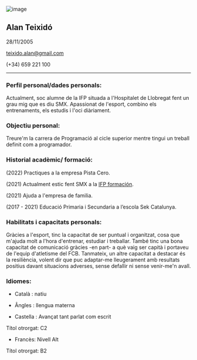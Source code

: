 
![image](https://user-images.githubusercontent.com/116158000/196679812-c16d32e1-f459-44f5-911a-f9268221bd1b.png)

## Alan Teixidó 

28/11/2005

teixido.alan@gmail.com

(+34) 659 221 100


-------------------------------------------------------------------------------------------------------------------------------------------------------------------------
### Perfil personal/dades personals:

Actualment, soc alumne de la IFP situada a l'Hospitalet de Llobregat fent un grau mig que es diu SMX. Apassionat de l'esport, combino els entrenaments, els estudis i l'oci diàriament.

### Objectiu personal:

Treure'm la carrera de Programació al cicle superior mentre tingui un treball definit com a programador.

### Historial acadèmic/ formació:

(2022) Practiques a la empresa Pista Cero. 

(2021) Actualment estic fent SMX a la [IFP formación](https://www.ifp.es/).


(2021) Ajuda a l'empresa de familia.

(2017 - 2021) Educació Primaria i Secundaria a l’escola Sek Catalunya.

### Habilitats i capacitats personals:

Gràcies a l'esport, tinc la capacitat de ser puntual i organitzat, cosa que m'ajuda molt a l'hora d'entrenar, estudiar i treballar. També tinc una bona capacitat de comunicació gràcies -en part- a què vaig ser capità i portaveu de l'equip d'atletisme del FCB. Tanmateix, un altre capacitat a destacar és la resiliència, volent dir que puc adaptar-me lleugerament amb resultats positius davant situacions adverses, sense defallir ni sense venir-me'n avall.

### Idiomes:

- Català : natiu



- Ângles : llengua materna



- Castella : Avançat tant parlat com escrit

Títol otrorgat: C2



- Francès: Nivell Alt

Títol otrorgat: B2



